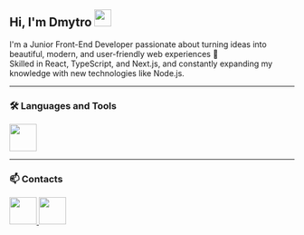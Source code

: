 ## Hi, I'm Dmytro <img src="https://raw.githubusercontent.com/MartinHeinz/MartinHeinz/master/wave.gif" width="30px">

I'm a Junior Front-End Developer passionate about turning ideas into beautiful, modern, and user-friendly web experiences 🚀  
Skilled in React, TypeScript, and Next.js, and constantly expanding my knowledge with new technologies like Node.js.

---

### 🛠️ Languages and Tools

<p align="left">
  <img src="https://skillicons.dev/icons?i=html,css,js,react,ts,nodejs,nextjs" height="48" />
</p>

---

### 📫 Contacts

<p align="left">
  <a href="https://www.linkedin.com/in/dmytro-kaniuchok/" target="_blank">
    <img src="https://skillicons.dev/icons?i=linkedin" height="48" />
  </a>
  <a href="mailto:kanyuchekdmitry@gmail.com" target="_blank">
    <img src="https://skillicons.dev/icons?i=gmail" height="48" />
  </a>
</p>
